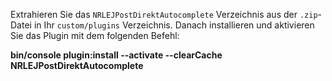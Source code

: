 Extrahieren Sie das `NRLEJPostDirektAutocomplete` Verzeichnis aus der `.zip`-Datei in Ihr `custom/plugins` Verzeichnis.
Danach installieren und aktivieren Sie das Plugin mit dem folgenden Befehl:

**bin/console plugin:install --activate --clearCache NRLEJPostDirektAutocomplete**
